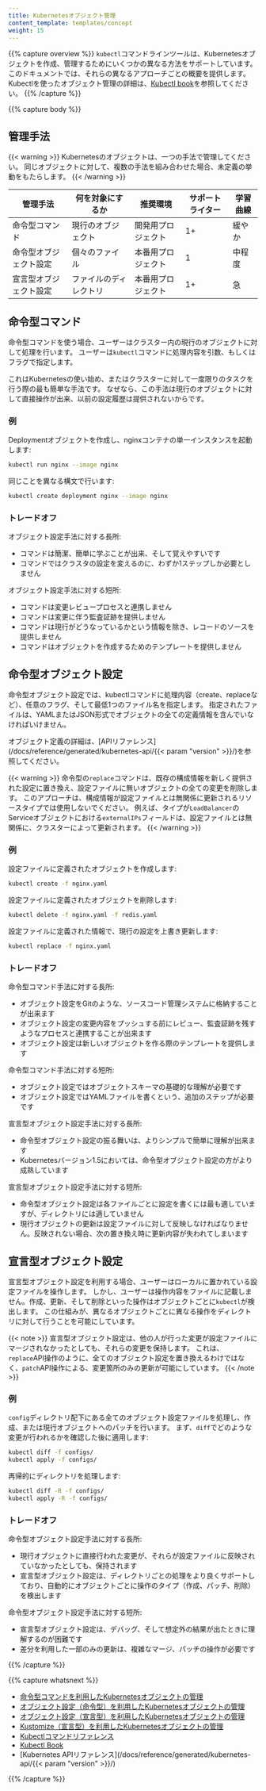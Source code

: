 ```yaml
---
title: Kubernetesオブジェクト管理
content_template: templates/concept
weight: 15
---
```


{{% capture overview %}}
`kubectl`コマンドラインツールは、Kubernetesオブジェクトを作成、管理するためにいくつかの異なる方法をサポートしています。
このドキュメントでは、それらの異なるアプローチごとの概要を提供します。
Kubectlを使ったオブジェクト管理の詳細は、[Kubectl book](https://kubectl.docs.kubernetes.io)を参照してください。
{{% /capture %}}

{{% capture body %}}

## 管理手法

{{< warning >}}
Kubernetesのオブジェクトは、一つの手法で管理してください。
同じオブジェクトに対して、複数の手法を組み合わせた場合、未定義の挙動をもたらします。
{{< /warning >}}

| 管理手法                         | 何を対象にするか       | 推奨環境           | サポートライター     | 学習曲線       |
|----------------------------------|------------------------|--------------------|----------------------|----------------|
| 命令型コマンド                   | 現行のオブジェクト     | 開発用プロジェクト | 1+                   | 緩やか         |
| 命令型オブジェクト設定           | 個々のファイル         | 本番用プロジェクト | 1                    | 中程度         |
| 宣言型オブジェクト設定           | ファイルのディレクトリ | 本番用プロジェクト | 1+                   | 急             |

## 命令型コマンド

命令型コマンドを使う場合、ユーザーはクラスター内の現行のオブジェクトに対して処理を行います。
ユーザーは`kubectl`コマンドに処理内容を引数、もしくはフラグで指定します。

これはKubernetesの使い始め、またはクラスターに対して一度限りのタスクを行う際の最も簡単な手法です。
なぜなら、この手法は現行のオブジェクトに対して直接操作が出来、以前の設定履歴は提供されないからです。

### 例

Deploymentオブジェクトを作成し、nginxコンテナの単一インスタンスを起動します:

```sh
kubectl run nginx --image nginx
```

同じことを異なる構文で行います:

```sh
kubectl create deployment nginx --image nginx
```

### トレードオフ

オブジェクト設定手法に対する長所:

- コマンドは簡潔、簡単に学ぶことが出来、そして覚えやすいです
- コマンドではクラスタの設定を変えるのに、わずか1ステップしか必要としません

オブジェクト設定手法に対する短所:

- コマンドは変更レビュープロセスと連携しません
- コマンドは変更に伴う監査証跡を提供しません
- コマンドは現行がどうなっているかという情報を除き、レコードのソースを提供しません
- コマンドはオブジェクトを作成するためのテンプレートを提供しません

## 命令型オブジェクト設定

命令型オブジェクト設定では、kubectlコマンドに処理内容（create、replaceなど）、任意のフラグ、そして最低1つのファイル名を指定します。
指定されたファイルは、YAMLまたはJSON形式でオブジェクトの全ての定義情報を含んでいなければいけません。

オブジェクト定義の詳細は、[APIリファレンス](/docs/reference/generated/kubernetes-api/{{< param "version" >}}/)を参照してください。

{{< warning >}}
命令型の`replace`コマンドは、既存の構成情報を新しく提供された設定に置き換え、設定ファイルに無いオブジェクトの全ての変更を削除します。
このアプローチは、構成情報が設定ファイルとは無関係に更新されるリソースタイプでは使用しないでください。
例えば、タイプが`LoadBalancer`のServiceオブジェクトにおける`externalIPs`フィールドは、設定ファイルとは無関係に、クラスターによって更新されます。
{{< /warning >}}

### 例

設定ファイルに定義されたオブジェクトを作成します:

```sh
kubectl create -f nginx.yaml
```

設定ファイルに定義されたオブジェクトを削除します:

```sh
kubectl delete -f nginx.yaml -f redis.yaml
```

設定ファイルに定義された情報で、現行の設定を上書き更新します:

```sh
kubectl replace -f nginx.yaml
```

### トレードオフ

命令型コマンド手法に対する長所:

- オブジェクト設定をGitのような、ソースコード管理システムに格納することが出来ます
- オブジェクト設定の変更内容をプッシュする前にレビュー、監査証跡を残すようなプロセスと連携することが出来ます
- オブジェクト設定は新しいオブジェクトを作る際のテンプレートを提供します

命令型コマンド手法に対する短所:

- オブジェクト設定ではオブジェクトスキーマの基礎的な理解が必要です
- オブジェクト設定ではYAMLファイルを書くという、追加のステップが必要です

宣言型オブジェクト設定手法に対する長所:

- 命令型オブジェクト設定の振る舞いは、よりシンプルで簡単に理解が出来ます
- Kubernetesバージョン1.5においては、命令型オブジェクト設定の方がより成熟しています

宣言型オブジェクト設定手法に対する短所:

- 命令型オブジェクト設定は各ファイルごとに設定を書くには最も適していますが、ディレクトリには適していません
- 現行オブジェクトの更新は設定ファイルに対して反映しなければなりません。反映されない場合、次の置き換え時に更新内容が失われてしまいます

## 宣言型オブジェクト設定

宣言型オブジェクト設定を利用する場合、ユーザーはローカルに置かれている設定ファイルを操作します。
しかし、ユーザーは操作内容をファイルに記載しません。作成、更新、そして削除といった操作はオブジェクトごとに`kubectl`が検出します。
この仕組みが、異なるオブジェクトごとに異なる操作をディレクトリに対して行うことを可能にしています。

{{< note >}}
宣言型オブジェクト設定は、他の人が行った変更が設定ファイルにマージされなかったとしても、それらの変更を保持します。
これは、`replace`API操作のように、全てのオブジェクト設定を置き換えるわけではなく、`patch`API操作による、変更箇所のみの更新が可能にしています。
{{< /note >}}

### 例

`config`ディレクトリ配下にある全てのオブジェクト設定ファイルを処理し、作成、または現行オブジェクトへのパッチを行います。
まず、`diff`でどのような変更が行われるかを確認した後に適用します:

```sh
kubectl diff -f configs/
kubectl apply -f configs/
```

再帰的にディレクトリを処理します:

```sh
kubectl diff -R -f configs/
kubectl apply -R -f configs/
```

### トレードオフ

命令型オブジェクト設定手法に対する長所:

- 現行オブジェクトに直接行われた変更が、それらが設定ファイルに反映されていなかったとしても、保持されます
- 宣言型オブジェクト設定は、ディレクトリごとの処理をより良くサポートしており、自動的にオブジェクトごとに操作のタイプ（作成、パッチ、削除）を検出します

命令型オブジェクト設定手法に対する短所:

- 宣言型オブジェクト設定は、デバッグ、そして想定外の結果が出たときに理解するのが困難です
- 差分を利用した一部のみの更新は、複雑なマージ、パッチの操作が必要です

{{% /capture %}}

{{% capture whatsnext %}}

- [命令型コマンドを利用したKubernetesオブジェクトの管理](/docs/tasks/manage-kubernetes-objects/imperative-command/)
- [オブジェクト設定（命令型）を利用したKubernetesオブジェクトの管理](/docs/tasks/manage-kubernetes-objects/imperative-config/)
- [オブジェクト設定（宣言型）を利用したKubernetesオブジェクトの管理](/docs/tasks/manage-kubernetes-objects/declarative-config/)
- [Kustomize（宣言型）を利用したKubernetesオブジェクトの管理](/docs/tasks/manage-kubernetes-objects/kustomization/)
- [Kubectlコマンドリファレンス](/docs/reference/generated/kubectl/kubectl-commands/)
- [Kubectl Book](https://kubectl.docs.kubernetes.io)
- [Kubernetes APIリファレンス](/docs/reference/generated/kubernetes-api/{{< param "version" >}}/)

{{% /capture %}}

